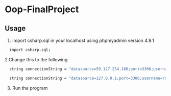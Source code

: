 # Oop-FinalProject



## Usage

1. import csharp.sql in your localhost using phpmyadmin version 4.9.1 

```sh
  import csharp.sql;
```

2.Change this to the following 

```sh
  string connectionString = "datasource=59.127.254.180;port=3306;username=teacher;password=0000;database=csharp;";
```

```sh
  string connectionString = "datasource=127.0.0.1;port=3306;username=root;password=;database=csharp;";
```

3. Run the program 

```sh

```
